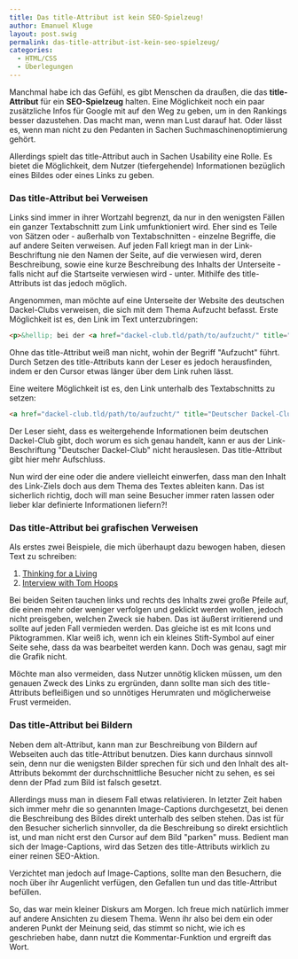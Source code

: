 ```yaml
---
title: Das title-Attribut ist kein SEO-Spielzeug!
author: Emanuel Kluge
layout: post.swig
permalink: das-title-attribut-ist-kein-seo-spielzeug/
categories:
  - HTML/CSS
  - Überlegungen
---
```


Manchmal habe ich das Gefühl, es gibt Menschen da draußen, die das **title-Attribut** für ein **SEO-Spielzeug** halten. Eine Möglichkeit noch ein paar zusätzliche Infos für Google mit auf den Weg zu geben, um in den Rankings besser dazustehen. Das macht man, wenn man Lust darauf hat. Oder lässt es, wenn man nicht zu den Pedanten in Sachen Suchmaschinenoptimierung gehört.

Allerdings spielt das title-Attribut auch in Sachen Usability eine Rolle. Es bietet die Möglichkeit, dem Nutzer (tiefergehende) Informationen bezüglich eines Bildes oder eines Links zu geben.

### Das title-Attribut bei Verweisen

Links sind immer in ihrer Wortzahl begrenzt, da nur in den wenigsten Fällen ein ganzer Textabschnitt zum Link umfunktioniert wird. Eher sind es Teile von Sätzen oder - außerhalb von Textabschnitten - einzelne Begriffe, die auf andere Seiten verweisen. Auf jeden Fall kriegt man in der Link-Beschriftung nie den Namen der Seite, auf die verwiesen wird, deren Beschreibung, sowie eine kurze Beschreibung des Inhalts der Unterseite - falls nicht auf die Startseite verwiesen wird - unter. Mithilfe des title-Attributs ist das jedoch möglich.

Angenommen, man möchte auf eine Unterseite der Website des deutschen Dackel-Clubs verweisen, die sich mit dem Thema Aufzucht befasst. Erste Möglichkeit ist es, den Link im Text unterzubringen:



```html
<p>&hellip; bei der <a href="dackel-club.tld/path/to/aufzucht/" title="Deutscher Dackel-Club - Informationen zur Aufzucht von Dackeln">Aufzucht</a> von Dackeln &hellip;</p>
```

Ohne das title-Attribut weiß man nicht, wohin der Begriff "Aufzucht" führt. Durch Setzen des title-Attributs kann der Leser es jedoch herausfinden, indem er den Cursor etwas länger über dem Link ruhen lässt.

Eine weitere Möglichkeit ist es, den Link unterhalb des Textabschnitts zu setzen:

```html
<a href="dackel-club.tld/path/to/aufzucht/" title="Deutscher Dackel-Club - Informationen zur Aufzucht von Dackeln">Deutscher Dackel-Club</a>
```

Der Leser sieht, dass es weitergehende Informationen beim deutschen Dackel-Club gibt, doch worum es sich genau handelt, kann er aus der Link-Beschriftung "Deutscher Dackel-Club" nicht herauslesen. Das title-Attribut gibt hier mehr Aufschluss.

Nun wird der eine oder die andere vielleicht einwerfen, dass man den Inhalt des Link-Ziels doch aus dem Thema des Textes ableiten kann. Das ist sicherlich richtig, doch will man seine Besucher immer raten lassen oder lieber klar definierte Informationen liefern?!

### Das title-Attribut bei grafischen Verweisen

Als erstes zwei Beispiele, die mich überhaupt dazu bewogen haben, diesen Text zu schreiben:

  1. [Thinking for a Living][thinkingforaliving]
  2. [Interview with Tom Hoops][photointerview]

Bei beiden Seiten tauchen links und rechts des Inhalts zwei große Pfeile auf, die einen mehr oder weniger verfolgen und geklickt werden wollen, jedoch nicht preisgeben, welchen Zweck sie haben. Das ist äußerst irritierend und sollte auf jeden Fall vermieden werden. Das gleiche ist es mit Icons und Piktogrammen. Klar weiß ich, wenn ich ein kleines Stift-Symbol auf einer Seite sehe, dass da was bearbeitet werden kann. Doch was genau, sagt mir die Grafik nicht.

Möchte man also vermeiden, dass Nutzer unnötig klicken müssen, um den genauen Zweck des Links zu ergründen, dann sollte man sich des title-Attributs befleißigen und so unnötiges Herumraten und möglicherweise Frust vermeiden.

### Das title-Attribut bei Bildern

Neben dem alt-Attribut, kann man zur Beschreibung von Bildern auf Webseiten auch das title-Attribut benutzen. Dies kann durchaus sinnvoll sein, denn nur die wenigsten Bilder sprechen für sich und den Inhalt des alt-Attributs bekommt der durchschnittliche Besucher nicht zu sehen, es sei denn der Pfad zum Bild ist falsch gesetzt.

Allerdings muss man in diesem Fall etwas relativieren. In letzter Zeit haben sich immer mehr die so genannten Image-Captions durchgesetzt, bei denen die Beschreibung des Bildes direkt unterhalb des selben stehen. Das ist für den Besucher sicherlich sinnvoller, da die Beschreibung so direkt ersichtlich ist, und man nicht erst den Cursor auf dem Bild "parken" muss. Bedient man sich der Image-Captions, wird das Setzen des title-Attributs wirklich zu einer reinen SEO-Aktion.

Verzichtet man jedoch auf Image-Captions, sollte man den Besuchern, die noch über ihr Augenlicht verfügen, den Gefallen tun und das title-Attribut befüllen.

So, das war mein kleiner Diskurs am Morgen. Ich freue mich natürlich immer auf andere Ansichten zu diesem Thema. Wenn ihr also bei dem ein oder anderen Punkt der Meinung seid, das stimmt so nicht, wie ich es geschrieben habe, dann nutzt die Kommentar-Funktion und ergreift das Wort.

[thinkingforaliving]: http://www.thinkingforaliving.org/
[photointerview]: http://photointerview.ru/2010/02/tom-hoops-the-dark-knight-of-the-portrait-photography/
